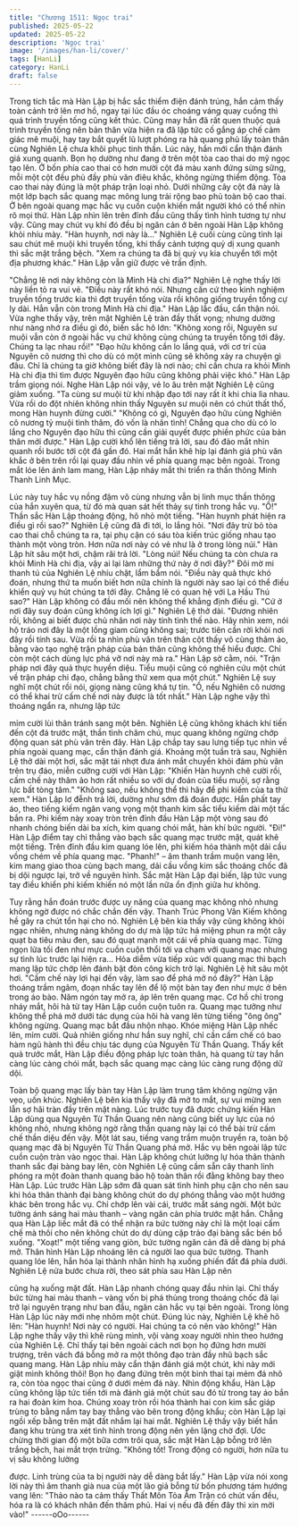 ```yaml
---
title: "Chương 1511: Ngọc trai"
published: 2025-05-22
updated: 2025-05-22
description: 'Ngọc trai'
image: '/images/han-li/cover/'
tags: [HanLi]
category: HanLi
draft: false
---
```


Trong tích tắc mà Hàn Lập bị hắc sắc thiểm điện đánh trúng, hắn
cảm thấy toàn cảnh trở lên mơ hồ, ngay tại lúc đầu óc choáng
váng quay cuồng thì quá trình truyền tống cũng kết thúc.
Cũng may hắn đã rất quen thuộc quá trình truyền tống nên bản
thân vừa hiện ra đã lập tức cố gắng áp chế cảm giác mê muội,
hay tay bắt quyết lũ lượt phóng ra hà quang phủ lấy toàn thân
cùng Nghiên Lệ chưa khôi phục tinh thần.
Lúc này, hắn mới cẩn thận đánh giá xung quanh. Bọn họ dường
như đang ở trên một tòa cao thai do mỹ ngọc tạo lên.
Ở bốn phía cao thai có hơn mười cột đá màu xanh đứng sừng
sững, mỗi một cột đều phủ đầy phù văn điêu khắc, không ngừng
thiểm động.
Tòa cao thai này đúng là một pháp trận loại nhỏ.
Dưới những cây cột đá này là một lớp bạch sắc quang mạc mông
lung trải rộng bao phủ toàn bộ cao thai. Ở bên ngoài quang mạc
hắc vụ cuồn cuộn khiến mắt người khó có thể nhìn rõ mọi thứ.
Hàn Lập nhìn lên trên đỉnh đầu cũng thấy tình hình tương tự như
vậy. Cũng may chút vụ khí đó đều bị ngăn cản ở bên ngoài
Hàn Lập không khỏi nhíu mày.
"Hàn huynh, nơi này là…" Nghiên Lệ cuối cùng cũng tỉnh lại sau
chút mê muội khi truyền tống, khi thấy cảnh tượng quỷ dị xung
quanh thì sắc mặt trắng bệch.
"Xem ra chúng ta đã bị quỷ vụ kia chuyển tới một địa phương
khác." Hàn Lập vẫn giữ được vẻ trấn định.

"Chẳng lẽ nơi này không còn là Minh Hà chi địa?" Nghiên Lệ nghe
thấy lời này liền tỏ ra vui vẻ.
"Điều này rất khó nói. Nhưng căn cứ theo kinh nghiệm truyền tống
trước kia thì đợt truyền tống vừa rồi không giống truyền tống cự ly
dài. Hẳn vẫn còn trong Minh Hà chi địa." Hàn Lập lắc đầu, cẩn
thận nói.
Vừa nghe thấy vậy, trên mặt Nghiên Lệ tràn đầy thất vọng; nhưng
dường như nàng nhớ ra điều gì đó, biến sắc hô lớn:
"Không xong rồi, Nguyên sư muội vẫn còn ở ngoài hắc vụ chứ
không cùng chúng ta truyền tống tới đây. Chúng ta lạc nhau rồi!"
"Đạo hữu không cần lo lắng quá, với cơ trí của Nguyên cô nương
thì cho dù có một mình cũng sẽ không xảy ra chuyện gì đâu. Chỉ
là chúng ta giờ không biết đây là nơi nào; chỉ cần chưa ra khỏi
Minh Hà chi địa thì tìm được Nguyên đạo hữu cũng không phải
việc khó." Hàn Lập trầm giọng nói.
Nghe Hàn Lập nói vậy, vẻ lo âu trên mặt Nghiên Lệ cũng giảm
xuống.
"Ta cùng sư muội từ khi nhập đạo tới nay rất ít khi chia lìa nhau.
Vừa rồi do đột nhiên không nhìn thấy Nguyên sư muội nên có
chút thất thố, mong Hàn huynh đừng cười."
"Không có gì, Nguyên đạo hữu cùng Nghiên cô nương tỷ muội
tình thâm, đó vốn là nhân tình! Chẳng qua cho dù có lo lắng cho
Nguyên đạo hữu thì cũng cần giải quyết được phiền phức của bản
thân mới được." Hàn Lập cười khổ lên tiếng trả lời, sau đó đảo
mắt nhìn quanh rồi bước tới cột đá gần đó.
Hai mắt hắn khẽ híp lại đánh giá phù văn khắc ở bên trên rồi lại
quay đầu nhìn về phía quang mạc bên ngoài.
Trong mắt lóe lên ánh lam mang, Hàn Lập nháy mắt thi triển ra
thần thông Minh Thanh Linh Mục.

Lúc này tuy hắc vụ nồng đậm vô cùng nhưng vẫn bị linh mục thần
thông của hắn xuyên qua, từ đó mà quan sát hết thảy sự tình
trong hắc vụ.
"Ồ!" Thần sắc Hàn Lập thoáng động, hô nhỏ một tiếng.
"Hàn huynh phát hiện ra điều gì rồi sao?" Nghiên Lệ cũng đã đi
tới, lo lắng hỏi.
"Nơi đây trừ bỏ tòa cao thai chỗ chúng ta ra, tại phụ cận có sáu
tòa kiến trúc giống nhau tạo thành một vòng tròn. Hơn nữa nơi
này có vẻ như là ở trong lòng núi." Hàn Lập hít sâu một hơi, chậm
rãi trả lời.
"Lòng núi! Nếu chúng ta còn chưa ra khỏi Minh Hà chi địa, vậy ai
lại làm những thứ này ở nơi đây?" Đôi mờ mi thanh tú của Nghiên
Lệ nhíu chặt, lẩm bẩm nói.
"Điều này quả thực khó đoán, nhưng thứ ta muốn biết hơn nữa
chính là người này sao lại có thể điều khiển quỷ vụ hút chúng ta
tới đây. Chẳng lẽ có quan hệ với La Hầu Thú sao?" Hàn Lập
không có đầu mối nên không thể khẳng định điều gì.
"Cứ ở nơi đây suy đoán cũng không ích lợi gì." Nghiên Lệ thở dài.
"Đương nhiên rồi, không ai biết được chủ nhân nơi này tính tình
thế nào. Hãy nhìn xem, nói hộ tráo nơi đây là một lồng giam cũng
không sai; trước tiên cần rời khỏi nơi đây rồi tính sau. Vừa rồi ta
nhìn phù văn trên thân cột thấy vô cùng thâm ảo, bằng vào tạo
nghệ trận pháp của bản thân cũng không thể hiểu được. Chỉ còn
một cách dùng lực phá vỡ nơi này mà ra." Hàn Lập sờ cằm, nói.
"Trận pháp nơi đây quả thực huyền diệu. Tiểu muội cũng có
nghiên cứu một chút về trận pháp chi đạo, chẳng bằng thử xem
qua một chút."
Nghiên Lệ suy nghĩ một chút rồi nói, giọng nàng cũng khá tự tin.
"Ồ, nếu Nghiên cô nương có thể khai trừ cấm chế nơi này được là
tốt nhất." Hàn Lập nghe vậy thì thoáng ngẩn ra, nhưng lập tức

mỉm cười lùi thân tránh sang một bên.
Nghiên Lệ cũng không khách khí tiến đến cột đá trước mặt, thần
tình chăm chú, mục quang không ngừng chớp động quan sát phù
văn trên đây.
Hàn Lập chắp tay sau lưng tiếp tục nhìn về phía ngoài quang
mạc, cẩn thận đánh giá.
Khoảng một tuần trà sau, Nghiên Lệ thở dài một hơi, sắc mặt tái
nhợt đưa ánh mắt chuyển khỏi đám phù văn trên trụ đáo, miễn
cưỡng cười với Hàn Lập:
"Khiến Hàn huynh chê cười rồi, cấm chế này thâm ảo hơn rất
nhiều so với dự đoán của tiểu muội, sợ rằng lực bất tòng tâm."
"Không sao, nếu không thể thì hãy để phi kiếm của ta thử xem."
Hàn Lập lơ đễnh trả lời, dường như sớm đã đoán được. Hắn phất
tay áo, theo tiếng kiếm ngân vang vọng một thanh kim sắc tiểu
kiếm dài một tấc bắn ra.
Phi kiếm này xoay tròn trên đỉnh đầu Hàn Lập một vòng sau đó
nhanh chóng biến dài ba xích, kim quang chói mắt, hàn khí bức
người.
"Đi!"
Hàn Lập điểm tay chỉ thẳng vào bạch sắc quang mạc trước mặt,
quát khẽ một tiếng.
Trên đỉnh đầu kim quang lóe lên, phi kiếm hóa thành một dải cầu
vồng chém về phía quang mạc.
"Phanh!" – âm thanh trầm muộn vang lên, kim mang giao thoa
cùng bạch mang, dải cầu vồng kim sắc thoáng chốc đã bị dội
ngược lại, trở về nguyên hình.
Sắc mặt Hàn Lập đại biến, lập tức vung tay điều khiển phi kiếm
khiến nó một lần nữa ổn định giữa hư không.

Tuy rằng hắn đoán trước được uy năng của quang mạc không
nhỏ nhưng không ngờ được nó chắc chắn đến vậy. Thanh Trúc
Phong Vân Kiếm không hề gây ra chút tổn hại cho nó.
Nghiên Lệ bên kia thấy vậy cũng không khỏi ngạc nhiên, nhưng
nàng không do dự mà lập tức há miệng phun ra một cây quạt ba
tiêu màu đen, sau đó quạt mạnh một cái về phía quang mạc.
Từng ngọn lửa tối đen như mực cuồn cuộn thổi tới va chạm với
quang mạc nhưng sự tình lúc trước lại hiện ra…
Hỏa diễm vừa tiếp xúc với quang mạc thì bạch mang lập tức
chớp lên đánh bật đòn công kích trở lại.
Nghiên Lệ hít sâu một hơi.
"Cấm chế này lợi hại đến vậy, làm sao để phá mở nó đây?"
Hàn Lập thoáng trầm ngâm, đoạn nhấc tay lên để lộ một bàn tay
đen như mực ở bên trong áo bào.
Năm ngón tay mở ra, áp lên trên quang mạc.
Cơ hồ chỉ trong nháy mắt, hôi hà từ tay Hàn Lập cuồn cuộn tuôn
ra.
Quang mạc tưởng như không thể phá mở dưới tác dụng của hôi
hà vang lên từng tiếng "ông ông" không ngừng.
Quang mạc bắt đầu nhộn nhạo.
Khóe miệng Hàn Lập nhếc lên, mỉm cười.
Quả nhiên giống như hắn suy nghĩ, chỉ cần cấm chế có bao hàm
ngũ hành thì đều chịu tác dụng của Nguyên Từ Thần Quang.
Thấy kết quả trước mắt, Hàn Lập điều động pháp lực toàn thân,
hà quang từ tay hắn càng lúc càng chói mắt, bạch sắc quang mạc
càng lúc càng rung động dữ dội.

Toàn bộ quang mạc lấy bàn tay Hàn Lập làm trung tâm không
ngừng vặn vẹo, uốn khúc.
Nghiên Lệ bên kia thấy vậy đã mở to mắt, sự vui mừng xen lẫn
sợ hãi tràn đầy trên mặt nàng.
Lúc trước tuy đã được chứng kiến Hàn Lập dùng qua Nguyên Từ
Thần Quang nên nàng cũng biết uy lực của nó không nhỏ, nhưng
không ngờ rằng thần quang này lại có thể bài trừ cấm chế thần
diệu đến vậy.
Một lát sau, tiếng vang trầm muộn truyền ra, toàn bộ quang mạc
đã bị Nguyên Từ Thần Quang phá mở.
Hắc vụ bên ngoài lập tức cuồn cuộn tràn vào ngọc thai.
Hàn Lập không chút lưỡng lự hóa thân thành thanh sắc đại bàng
bay lên, còn Nghiên Lệ cũng cầm sẵn cây thanh linh phóng ra một
đoàn thanh quang bảo hộ toàn thân rồi đằng không bay theo Hàn
Lập.
Lúc trước Hàn Lập sớm đã quan sát tình hình phụ cận cho nên
sau khi hóa thân thành đại bàng không chút do dự phóng thẳng
vào một hướng khác bên trong hắc vụ.
Chỉ chớp lên vài cái, trước mắt sáng ngời. Một bức tường ánh
sáng hai màu thanh – vàng ngăn cản phía trước mặt hắn.
Chẳng qua Hàn Lập liếc mắt đã có thể nhận ra bức tường này chỉ
là một loại cấm chế mà thôi cho nên không chút do dự dùng cặp
trảo đại bàng sắc bén bổ xuống.
"Xoạt!" một tiếng vang giòn, bức tường ngăn cản đã dễ dàng bị
phá mở.
Thân hình Hàn Lập nhoáng lên cả người lao qua bức tường.
Thanh quang lóe lên, hắn hóa lại thành nhân hình hạ xuống phiến
đất đá phía dưới.
Nghiên Lệ nửa bước chưa rời, theo sát phía sau Hàn Lập nên

cũng hạ xuống mặt đất.
Hàn Lập nhanh chóng quay đầu nhìn lại.
Chỉ thấy bức từng hai màu thanh – vàng vốn bị phá thủng trong
thoáng chốc đã lại trở lại nguyên trạng như ban đầu, ngăn cản
hắc vụ tại bên ngoài.
Trong lòng Hàn Lập lúc này mới nhẹ nhõm một chút.
Đúng lúc này, Nghiên Lệ khẽ hô lên:
"Hàn huynh! Nơi này có người. Hai chúng ta có nên vào không!"
Hàn Lập nghe thấy vậy thì khẽ rùng mình, vội vàng xoay người
nhìn theo hướng của Nghiên Lệ.
Chỉ thấy tại bên ngoài cách nơi bọn họ đứng hơn mười trượng,
trên vách đá bỗng mở ra một thông đạo tràn đầy nhũ bạch sắc
quang mang.
Hàn Lập nhíu mày cẩn thận đánh giá một chút, khi này mới giật
mình không thôi!
Bọn họ đang đứng trên một bình thai tại mẻm đá nhô ra, còn tòa
ngọc thai cũng ở dưới mẻm đá này.
Nhìn động khẩu, Hàn Lập cũng không lập tức tiến tới mà đánh giá
một chút sau đó từ trong tay áo bắn ra hai đoàn kim hoa. Chúng
xoay tròn rồi hóa thành hai con kim sắc giáp trùng to bằng nắm
tay bay thẳng vào bên trong động khẩu; còn Hàn Lập lại ngồi xếp
bằng trên mặt đất nhắm lại hai mắt.
Nghiên Lệ thấy vậy biết hắn đang khu trùng tra xét tình hình trong
động nên yên lặng chờ đợi.
Ước chừng thời gian độ một bữa cơm trôi qua, sắc mặt Hàn Lập
bỗng trở lên trắng bệch, hai mắt trợn trừng.
"Không tốt! Trong động có người, hơn nữa tu vị sâu không lường

được. Linh trùng của ta bị người này dễ dàng bắt lấy."
Hàn Lập vừa nói xong lời này thì âm thanh già nua của một lão
giả bỗng từ bốn phương tám hướng vang lên:
"Thảo nào ta cảm thấy Thất Môn Tỏa Âm Trận có chút vấn đều,
hóa ra là có khách nhân đến thăm phủ. Hai vị nếu đã đến đây thì
xin mời vào!"
------oOo------
